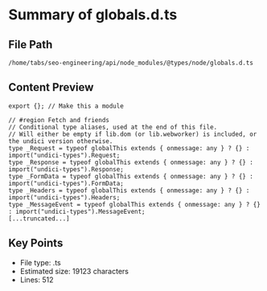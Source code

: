 # Summary of globals.d.ts
  
## File Path
`/home/tabs/seo-engineering/api/node_modules/@types/node/globals.d.ts`

## Content Preview
```
export {}; // Make this a module

// #region Fetch and friends
// Conditional type aliases, used at the end of this file.
// Will either be empty if lib.dom (or lib.webworker) is included, or the undici version otherwise.
type _Request = typeof globalThis extends { onmessage: any } ? {} : import("undici-types").Request;
type _Response = typeof globalThis extends { onmessage: any } ? {} : import("undici-types").Response;
type _FormData = typeof globalThis extends { onmessage: any } ? {} : import("undici-types").FormData;
type _Headers = typeof globalThis extends { onmessage: any } ? {} : import("undici-types").Headers;
type _MessageEvent = typeof globalThis extends { onmessage: any } ? {} : import("undici-types").MessageEvent;
[...truncated...]
```

## Key Points
- File type: .ts
- Estimated size: 19123 characters
- Lines: 512
